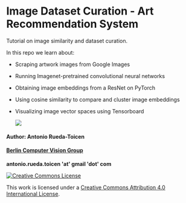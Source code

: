 # Image Dataset Curation - Art Recommendation System 

Tutorial on image similarity and dataset curation. 

In this repo we learn about:

* Scraping artwork images from Google Images
* Running Imagenet-pretrained convolutional neural networks 
* Obtaining image embeddings from a ResNet on PyTorch
* Using cosine similarity to compare and cluster image embeddings
* Visualizing image vector spaces using Tensorboard

  ![](https://raw.githubusercontent.com/andandandand/image-dataset-curation/main/tensorboard_img.png)

#### Author: Antonio Rueda-Toicen
#### [Berlin Computer Vision Group](https://www.meetup.com/berlin-computer-vision-group/)

**antonio.rueda.toicen 'at' gmail 'dot' com**

[![Creative Commons License](https://i.creativecommons.org/l/by/4.0/88x31.png)](http://creativecommons.org/licenses/by/4.0/)

This work is licensed under a [Creative Commons Attribution 4.0 International License](http://creativecommons.org/licenses/by/4.0/).
